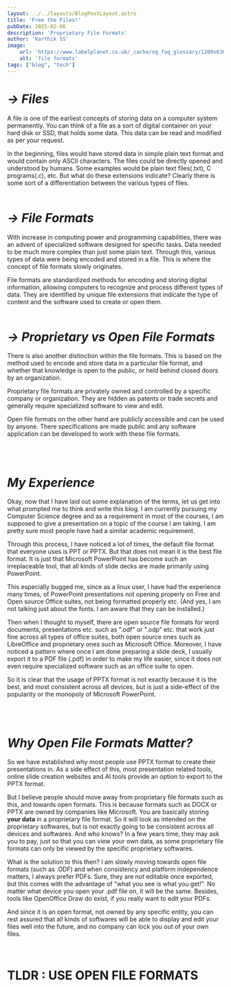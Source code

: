 ```yaml
---
layout: ../../layouts/BlogPostLayout.astro
title: 'Free the Files!'
pubDate: 2025-02-06
description: 'Proprietary File Formats'
author: 'Karthik SS'
image:
    url: 'https://www.labelplanet.co.uk/_cache/og_faq_glossary/1200x630/file-format-449.jpg'
    alt: 'file formats'
tags: ["blog", "tech"]
---
```


# ***-> Files***
A file is one of the earliest concepts of storing data on a computer system permanently. You can think of a file as a sort of digital container on your hard disk or SSD, that holds some data. This data can be read and modified as per your request. 

In the beginning, files would have stored data in simple plain text format and would contain only ASCII characters. The files could be directly opened and understood by humans. Some examples would be plain text files(.txt), C programs(.c), etc. But what do these extensions indicate? Clearly there is some sort of a differentiation between the various types of files.
<br><br>

# ***-> File Formats***
With increase in computing power and programming capabilities, there was an advent of specialized software designed for specific tasks. Data needed to be much more complex than just some plain text. Through this, various types of data were being encoded and stored in a file. This is where the concept of file formats slowly originates.

File formats are standardized methods for encoding and storing digital information, allowing computers to recognize and process different types of data. They are identified by unique file extensions that indicate the type of content and the software used to create or open them.
<br><br>


# ***-> Proprietary vs Open File Formats***

There is also another distinction within the file formats. This is based on the method used to encode and store data in a particular file format, and whether that knowledge is open to the public, or held behind closed doors by an organization.

Proprietary file formats are privately owned and controlled by a specific company or organization. They are hidden as patents or trade secrets and generally require specialized software to view and edit.

Open file formats on the other hand are publicly accessible and can be used by anyone. There specifications are made public and any software application can be developed to work with these file formats.

<br><br>

# ***My Experience***
Okay, now that I have laid out some explanation of the terms, let us get into what prompted me to think and write this blog. I am currently pursuing my Computer Science degree and as a requirement in most of the courses, I am supposed to give a presentation on a topic of the course I am taking. I am pretty sure most people have had a similar academic requirement.

Through this process, I have noticed a lot of times, the default file format that everyone uses is PPT or PPTX. But that does not mean it is the best file format. It is just that Microsoft PowerPoint has become such an irreplaceable tool, that all kinds of slide decks are made primarily using PowerPoint.

This especially bugged me, since as a linux user, I have had the experience many times, of PowerPoint presentations not opening properly on Free and Open source Office suites, not being formatted properly etc. (And yes, I am not talking just about the fonts. I am aware that they can be installed.)

Then when I thought to myself, there are open source file formats for word documents, presentations etc. such as ".odf" or ".odp" etc. that work just fine across all types of office suites, both open source ones such as LibreOffice and proprietary ones such as Microsoft Office. Moreover, I have noticed a pattern where once I am done preparing a slide deck, I usually export it to a PDF file (.pdf) in order to make my life easier, since it does not even require specialized software such as an office suite to open.

So it is clear that the usage of PPTX format is not exactly because it is the best, and most consistent across all devices, but is just a side-effect of the popularity or the monopoly of Microsoft PowerPoint.

<br><br>


# ***Why Open File Formats Matter?***
So we have established why most people use PPTX format to create their presentations in. As a side effect of this, most presentation related tools, online slide creation websites and AI tools provide an option to export to the PPTX format.

But I believe people should move away from proprietary file formats such as this, and towards open formats. This is because formats such as DOCX or PPTX are owned by companies like Microsoft. You are basically storing **your data** in a proprietary file format. So it will look as intended on the proprietary softwares, but is not exactly going to be consistent across all devices and softwares. And who knows? In a few years time, they may ask you to pay, just so that you can view your own data, as some proprietary file formats can only be viewed by the specific proprietary softwares.

What is the solution to this then? I am slowly moving towards open file formats (such as .ODF) and when consistency and platform independence matters, I always prefer PDFs. Sure, they are not editable once exported, but this comes with the advantage of "what you see is what you get!". No matter what device you open your .pdf file on, it will be the same. Besides, tools like OpenOffice Draw do exist, if you really want to edit your PDFs.

And since it is an open format, not owned by any specific entity, you can rest assured that all kinds of softwares will be able to display and edit your files well into the future, and no company can lock you out of your own files.

<br>

# **TLDR : USE OPEN FILE FORMATS**




